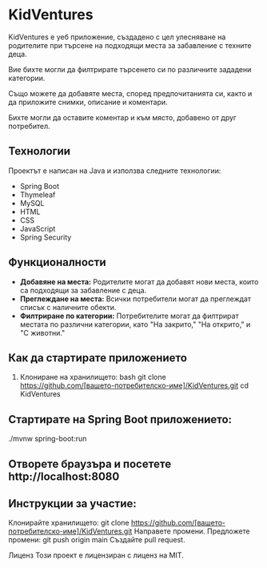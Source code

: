# KidVentures

KidVentures е уеб приложение, създадено с цел улесняване на родителите при търсене на подходящи места за забавление с техните деца.

Вие бихте могли да филтрирате търсенето си по различните зададени категории. 

Също можете да добавяте места, според предпочитанията си, както и да приложите снимки, описание и коментари.

Бихте могли да оставите коментар и към място, добавено от друг потребител.

## Технологии

Проектът е написан на Java и използва следните технологии:
- Spring Boot
- Thymeleaf
- MySQL
- HTML
- CSS
- JavaScript
- Spring Security

## Функционалности

- **Добавяне на места:** Родителите могат да добавят нови места, които са подходящи за забавление с деца.
- **Преглеждане на места:** Всички потребители могат да преглеждат списък с наличните обекти.
- **Филтриране по категории:** Потребителите могат да филтрират местата по различни категории, като "На закрито," "На открито," и "С животни."

## Как да стартирате приложението

1. Клониране на хранилището:
   bash
   git clone https://github.com/[вашето-потребителско-име]/KidVentures.git
   cd KidVentures
   
## Стартирате на Spring Boot приложението:

./mvnw spring-boot:run

## Отворете браузъра и посетете http://localhost:8080

## Инструкции за участие:

Клонирайте хранилището: git clone https://github.com/[вашето-потребителско-име]/KidVentures.git
Направете промени.
Предложете промени: git push origin main
Създайте pull request.

Лиценз
Този проект е лицензиран с лиценз на MIT.
